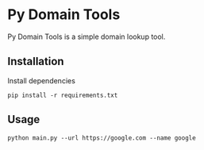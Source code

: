 # Py Domain Tools

Py Domain Tools is a simple domain lookup tool.

## Installation

Install dependencies
```shell
pip install -r requirements.txt
```

## Usage

```shell
python main.py --url https://google.com --name google
```
